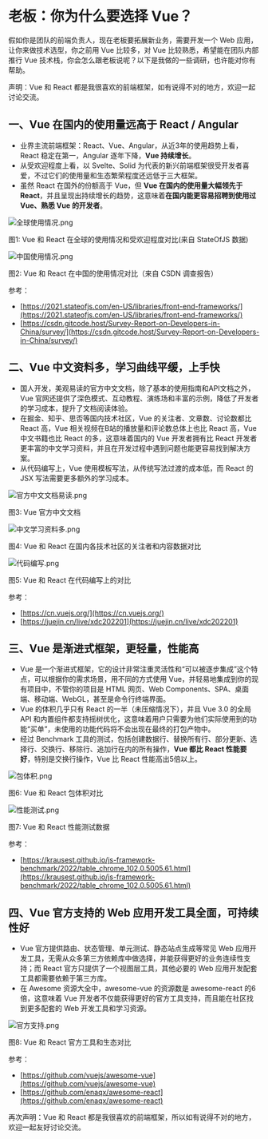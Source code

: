 # 老板：你为什么要选择 Vue？

假如你是团队的前端负责人，现在老板要拓展新业务，需要开发一个 Web 应用，让你来做技术选型，你之前用 Vue 比较多，对 Vue 比较熟悉，希望能在团队内部推行 Vue 技术栈，你会怎么跟老板说呢？以下是我做的一些调研，也许能对你有帮助。

声明：Vue 和 React 都是我很喜欢的前端框架，如有说得不对的地方，欢迎一起讨论交流。

## 一、Vue 在国内的使用量远高于 React / Angular

- 业界主流前端框架：React、Vue、Angular，从近3年的使用趋势上看，React 稳定在第一，Angular 逐年下降，**Vue 持续增长**。
- 从受欢迎程度上看，以 Svelte、Solid 为代表的新兴前端框架很受开发者喜爱，不过它们的使用量和生态繁荣程度还远低于三大框架。
- 虽然 React 在国外的份额高于 Vue，但 **Vue 在国内的使用量大幅领先于 React**，并且呈现出持续增长的趋势，这意味着**在国内能更容易招聘到使用过 Vue、熟悉 Vue 的开发者**。

![全球使用情况.png](/assets/why-did-you-choose-vue-1.png)

图1: Vue 和 React 在全球的使用情况和受欢迎程度对比(来自 StateOfJS 数据)

![中国使用情况.png](/assets/why-did-you-choose-vue-2.png)

图2: Vue 和 React 在中国的使用情况对比（来自 CSDN 调查报告）

参考：
- [https://2021.stateofjs.com/en-US/libraries/front-end-frameworks/](https://2021.stateofjs.com/en-US/libraries/front-end-frameworks/)
- [https://csdn.gitcode.host/Survey-Report-on-Developers-in-China/survey/](https://csdn.gitcode.host/Survey-Report-on-Developers-in-China/survey/)

## 二、Vue 中文资料多，学习曲线平缓，上手快

- 国人开发，美观易读的官方中文文档，除了基本的使用指南和API文档之外，Vue 官网还提供了深色模式、互动教程、演练场和丰富的示例，降低了开发者的学习成本，提升了文档阅读体验。
- 在掘金、知乎、思否等国内技术社区，Vue 的关注者、文章数、讨论数都比 React 高，Vue 相关视频在B站的播放量和评论数总体上也比 React 高，Vue 中文书籍也比 React 的多，这意味着国内的 Vue 开发者拥有比 React 开发者更丰富的中文学习资料，并且在开发过程中遇到问题也能更容易找到解决方案。
- 从代码编写上，Vue 使用模板写法，从传统写法过渡的成本低，而 React 的 JSX 写法需要更多额外的学习成本。

![官方中文文档易读.png](/assets/why-did-you-choose-vue-3.png)

图3: Vue 官方中文文档

![中文学习资料多.png](/assets/why-did-you-choose-vue-4.png)

图4: Vue 和 React 在国内各技术社区的关注者和内容数据对比

![代码编写.png](/assets/why-did-you-choose-vue-5.png)

图5: Vue 和 React 在代码编写上的对比

参考：
- [https://cn.vuejs.org/](https://cn.vuejs.org/)
- [https://juejin.cn/live/xdc202201](https://juejin.cn/live/xdc202201)

## 三、Vue 是渐进式框架，更轻量，性能高

- Vue 是一个渐进式框架，它的设计非常注重灵活性和“可以被逐步集成”这个特点，可以根据你的需求场景，用不同的方式使用 Vue，并轻易地集成到你的现有项目中，不管你的项目是 HTML 网页、Web Components、SPA、桌面端、移动端、WebGL，甚至是命令行终端界面。
- Vue 的体积几乎只有 React 的一半（未压缩情况下），并且 Vue 3.0 的全局 API 和内置组件都支持摇树优化，这意味着用户只需要为他们实际使用到的功能“买单”，未使用的功能代码将不会出现在最终的打包产物中。
- 经过 Benchmark 工具的测试，包括创建数据行、替换所有行、部分更新、选择行、交换行、移除行、追加行在内的所有操作，**Vue 都比 React 性能要好**，特别是交换行操作，Vue 比 React 性能高出5倍以上。

![包体积.png](/assets/why-did-you-choose-vue-6.png)

图6: Vue 和 React 包体积对比

![性能测试.png](/assets/why-did-you-choose-vue-7.png)

图7: Vue 和 React 性能测试数据

参考：
- [https://krausest.github.io/js-framework-benchmark/2022/table_chrome_102.0.5005.61.html](https://krausest.github.io/js-framework-benchmark/2022/table_chrome_102.0.5005.61.html)

## 四、Vue 官方支持的 Web 应用开发工具全面，可持续性好

- Vue 官方提供路由、状态管理、单元测试、静态站点生成等常见 Web 应用开发工具，无需从众多第三方依赖库中做选择，并能获得更好的业务连续性支持；而 React 官方只提供了一个视图层工具，其他必要的 Web 应用开发配套工具都需要依赖于第三方库。
- 在 Awesome 资源大全中，awesome-vue 的资源数是 awesome-react 的6倍，这意味着 Vue 开发者不仅能获得更好的官方工具支持，而且能在社区找到更多配套的 Web 开发工具和学习资源。

![官方支持.png](/assets/why-did-you-choose-vue-8.png)

图8: Vue 和 React 官方工具和生态对比

参考：
- [https://github.com/vuejs/awesome-vue](https://github.com/vuejs/awesome-vue)
- [https://github.com/enaqx/awesome-react](https://github.com/enaqx/awesome-react)

再次声明：Vue 和 React 都是我很喜欢的前端框架，所以如有说得不对的地方，欢迎一起友好讨论交流。

<EditInfo time="2022-12-06 07:26" title="364977展现 · 23299阅读 · 163点赞 · 254评论 · 161收藏" />
